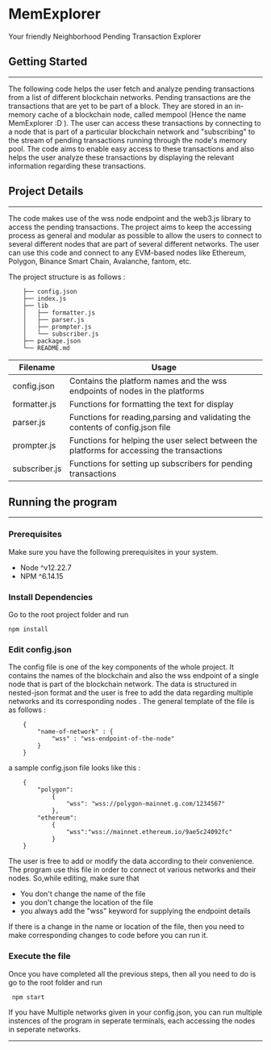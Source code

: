 # MemExplorer

Your friendly Neighborhood Pending Transaction Explorer

## Getting Started

---

The following code helps the user fetch and analyze pending transactions from a list of different blockchain networks. Pending transactions are the transactions that are yet to be part of a block. They are stored in an in-memory cache of a blockchain node, called mempool (Hence the name MemExplorer :D ). The user can access these transactions by connecting to a node that is part of a particular blockchain network and "subscribing" to the stream of pending transactions running through the node's memory pool. The code aims to enable easy access to these transactions and also helps the user analyze these transactions by displaying the relevant information regarding these transactions.

## Project Details

---

The code makes use of the wss node endpoint and the web3.js library to access the pending transactions. The project aims to keep the accessing process as general and modular as possible to allow the users to connect to several different nodes that are part of several different networks. The user can use this code and connect to any EVM-based nodes like Ethereum, Polygon, Binance Smart Chain, Avalanche, fantom, etc.

The project structure is as follows :

```
    ├── config.json
    ├── index.js
    ├── lib
    │   ├── formatter.js
    │   ├── parser.js
    │   ├── prompter.js
    │   └── subscriber.js
    ├── package.json
    └── README.md
```

| Filename      | Usage                                                                                      |
| ------------- | ------------------------------------------------------------------------------------------ |
| config.json   | Contains the platform names and the wss endpoints of nodes in the platforms                |
| formatter.js  | Functions for formatting the text for display                                              |
| parser.js     | Functions for reading,parsing and validating the contents of config.json file              |
| prompter.js   | Functions for helping the user select between the platforms for accessing the transactions |
| subscriber.js | Functions for setting up subscribers for pending transactions                              |

## Running the program

---

### Prerequisites

Make sure you have the following prerequisites in your system.

* Node   ^v12.22.7
* NPM    ^6.14.15

### Install Dependencies

Go to the root project folder and run

    npm install

### Edit config.json

The config file is one of the key components of the whole project. It contains the names of the blockchain and also the wss endpoint of a single node that is part of the blockchain network. The data is structured in nested-json format and the user is free to add the data regarding multiple networks and its corresponding nodes . The general template of the file is as follows :
```
    {
        "name-of-network" : {
            "wss" : "wss-endpoint-of-the-node"
        }
    }

```
a sample config.json file looks like this :

```
    {
        "polygon":
            {
                "wss": "wss://polygon-mainnet.g.com/1234567"
            },
        "ethereum":
            {
                "wss":"wss://mainnet.ethereum.io/9ae5c24092fc"
            }
    }

```
The user is free to add or modify the data according to their convenience. The program use this file in order to connect ot various networks and their nodes. So,while editing, make sure that

  * You don't change the name of the file
  * you don't change the location of the file
  * you always add the "wss" keyword for supplying the endpoint details
  
If there is a change in the name or location of the file, then you need to make corresponding changes to code before you can run it.

### Execute the file

Once you have completed all the previous steps, then all you need to do is go to the root folder and run
```
 npm start
```
If you have Multiple networks given in your config.json, you can run multiple instences of the program in seperate terminals, each accessing the nodes in seperate networks.

---

